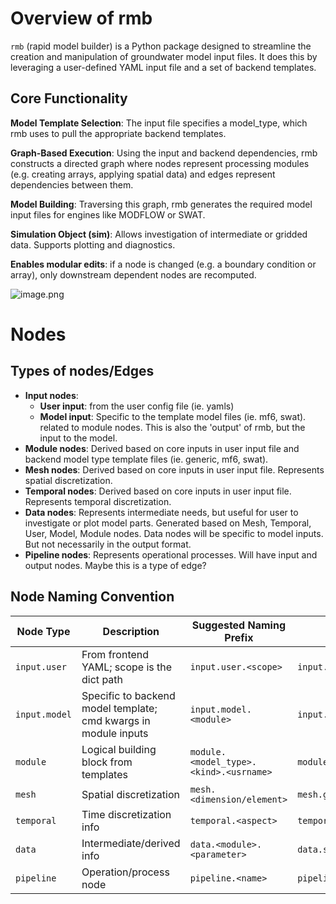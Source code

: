 # Overview of rmb
`rmb` (rapid model builder) is a Python package designed to streamline the creation and manipulation of groundwater model input files. It does this by leveraging a user-defined YAML input file and a set of backend templates.

## Core Functionality
**Model Template Selection**: The input file specifies a model_type, which rmb uses to pull the appropriate backend templates.

**Graph-Based Execution**: Using the input and backend dependencies, rmb constructs a directed graph where nodes represent processing modules (e.g. creating arrays, applying spatial data) and edges represent dependencies between them.

**Model Building**: Traversing this graph, rmb generates the required model input files for engines like MODFLOW or SWAT.

**Simulation Object (sim)**: Allows investigation of intermediate or gridded data. Supports plotting and diagnostics.

**Enables modular edits**: if a node is changed (e.g. a boundary condition or array), only downstream dependent nodes are recomputed.

![image.png](attachment:image.png)

# Nodes
## Types of nodes/Edges

- **Input nodes**:
  - **User input**: from the user config file (ie. yamls)
  - **Model input**: Specific to the template model files (ie. mf6, swat). related to module nodes. This is also the 'output' of rmb, but the input to the model.
- **Module nodes**: Derived based on core inputs in user input file and backend model type template files (ie. generic, mf6, swat). 
- **Mesh nodes**: Derived based on core inputs in user input file. Represents spatial discretization.
- **Temporal nodes**: Derived based on core inputs in user input file. Represents temporal discretization.
- **Data nodes**: Represents intermediate needs, but useful for user to investigate or plot model parts. Generated based on Mesh, Temporal, User, Model, Module nodes. Data nodes will be specific to model inputs. But not necessarily in the output format.
- **Pipeline nodes**: Represents operational processes. Will have input and output nodes. Maybe this is a type of edge?

## Node Naming Convention
| Node Type     | Description           | Suggested Naming Prefix   | Example ID                            |
| -----         | --------              | ---------                 | --------------                        |
| `input.user`    | From frontend YAML; scope is the dict path    | `input.user.<scope>`        | `input.user.discretization.grid_size`   |
| `input.model` | Specific to backend model template; cmd kwargs in module inputs | `input.model.<module>` | `input.model.drn.stress_period_data` |
| `module` | Logical building block from templates |` module.<model_type>.<kind>.<usrname> `| `module.mf6.sfr.mysfr` |
| `mesh` | Spatial discretization | `mesh.<dimension/element>` | `mesh.grid` |
| `temporal` | Time discretization info | `temporal.<aspect> `| `temporal.time_steps` |
| `data` | Intermediate/derived info | `data.<module>.<parameter>` | `data.sfr.rmb_botm` |
| `pipeline` | Operation/process node | `pipeline.<name>` | `pipeline.interpolate_rainfall` |